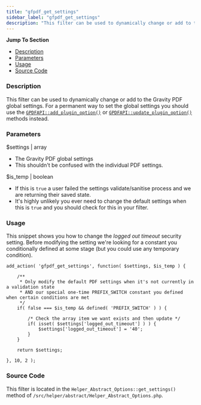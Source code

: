 ```yaml
---
title: "gfpdf_get_settings"
sidebar_label: "gfpdf_get_settings"
description: "This filter can be used to dynamically change or add to the Gravity PDF global settings. This shouldn't be used as a permanent way to control the settings."
---
```


**Jump To Section**

* [Description](#description)
* [Parameters](#parameters)
* [Usage](#usage)
* [Source Code](#source-code)

### Description 

This filter can be used to dynamically change or add to the Gravity PDF global settings. For a permanent way to set the global settings you should use the [`GPDFAPI::add_plugin_option()`](api_add_plugin_option.md) or [`GPDFAPI::update_plugin_option()`](api_update_plugin_option.md) methods instead. 

### Parameters 

$settings | array
*  The Gravity PDF global settings
*  This shouldn't be confused with the individual PDF settings. 

$is_temp | boolean
*  If this is `true` a user failed the settings validate/sanitise process and we are returning their saved state. 
*  It's highly unlikely you ever need to change the default settings when this is `true` and you should check for this in your filter.

### Usage 

This snippet shows you how to change the *logged out timeout* security setting. Before modifying the setting we're looking for a constant you conditionally defined at some stage (but you could use any temporary condition). 

```.language-php
add_action( 'gfpdf_get_settings', function( $settings, $is_temp ) {

	/**
	 * Only modify the default PDF settings when it's not currently in a validation state
	 * AND our special one-time PREFIX_SWITCH constant you defined when certain conditions are met
	 */
	if( false === $is_temp && defined( 'PREFIX_SWITCH' ) ) {

		/* Check the array item we want exists and then update */
		if( isset( $settings['logged_out_timeout'] ) ) {
			$settings['logged_out_timeout'] = '40';
		}
	}

	return $settings;

}, 10, 2 );
```

### Source Code 

This filter is located in the `Helper_Abstract_Options::get_settings()` method of `/src/helper/abstract/Helper_Abstract_Options.php`.